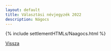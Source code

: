 ```yaml
---
layout: default
title: Választási névjegyzék 2022
description: Nágocs
---
```


{% include settlementHTMLs/Naagocs.html %}

[Vissza](./)